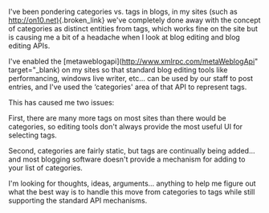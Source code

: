 

I've been pondering categories vs. tags in blogs, in my sites (such as <http://on10.net)>{.broken_link} we've completely done away with the concept of categories as distinct entities from tags, which works fine on the site but is causing me a bit of a headache when I look at blog editing and blog editing APIs.

I've enabled the [metaweblogapi](http://www.xmlrpc.com/metaWeblogApi" target="_blank) on my sites so that standard blog editing tools like performancing, windows live writer, etc... can be used by our staff to post entries, and I've used the &#8216;categories' area of that API to represent tags.

This has caused me two issues:

First, there are many more tags on most sites than there would be categories, so editing tools don't always provide the most useful UI for selecting tags.

Second, categories are fairly static, but tags are continually being added... and most blogging software doesn't provide a mechanism for adding to your list of categories.

I'm looking for thoughts, ideas, arguments... anything to help me figure out what the best way is to handle this move from categories to tags while still supporting the standard API mechanisms.